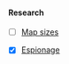 #### Research

- [ ] [Map sizes](docs/notes/map-sizes.md)
- [x] [Espionage](docs/notes/espionage.md)

